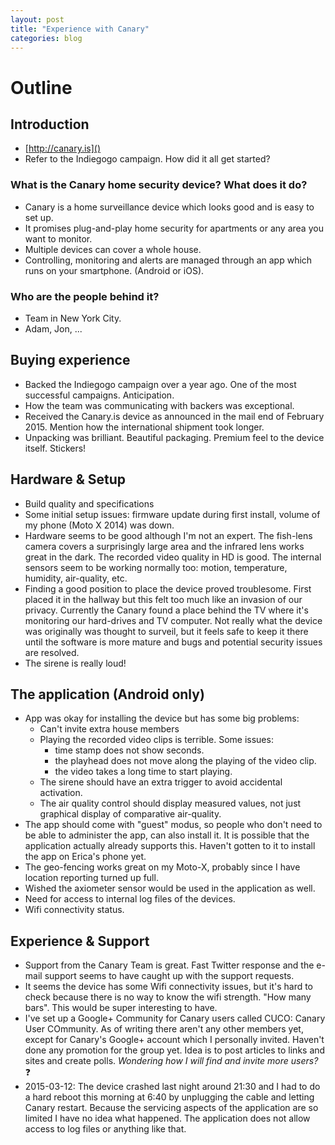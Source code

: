 ```yaml
---
layout: post
title: "Experience with Canary"
categories: blog
---
```


# Outline

## Introduction

- [http://canary.is]()
- Refer to the Indiegogo campaign. How did it all get started?

### What is the Canary home security device? What does it do?

- Canary is a home surveillance device which looks good and is easy to set up.
- It promises plug-and-play home security for apartments or any area you want to monitor.
- Multiple devices can cover a whole house.
- Controlling, monitoring and alerts are managed through an app which runs on your smartphone. (Android or iOS).

### Who are the people behind it?

- Team in New York City.
- Adam, Jon, ...

## Buying experience

- Backed the Indiegogo campaign over a year ago. One of the most successful campaigns. Anticipation.
- How the team was communicating with backers was exceptional.
- Received the Canary.is device as announced in the mail end of February 2015. Mention how the international shipment took longer.
- Unpacking was brilliant. Beautiful packaging. Premium feel to the device itself. Stickers!

## Hardware & Setup

- Build quality and specifications
- Some initial setup issues: firmware update during first install, volume of my phone (Moto X 2014) was down.
- Hardware seems to be good although I'm not an expert. The fish-lens camera covers a surprisingly large area and the infrared lens works great in the dark. The recorded video quality in HD is good. The internal sensors seem to be working normally too: motion, temperature, humidity, air-quality, etc.
- Finding a good position to place the device proved troublesome. First placed it in the hallway but this felt too much like an invasion of our privacy. Currently the Canary found a place behind the TV where it's monitoring our hard-drives and TV computer. Not really what the device was originally was thought to surveil, but it feels safe to keep it there until the software is more mature and bugs and potential security issues are resolved.
- The sirene is really loud!

## The application (Android only)

- App was okay for installing the device but has some big problems:
  - Can't invite extra house members
  - Playing the recorded video clips is terrible. Some issues:
    - time stamp does not show seconds.
    - the playhead does not move along the playing of the video clip.
    - the video takes a long time to start playing.
  - The sirene should have an extra trigger to avoid accidental activation.
  - The air quality control should display measured values, not just graphical display of comparative air-quality.
- The app should come with "guest" modus, so people who don't need to be able to administer the app, can also install it. It is possible that the application actually already supports this. Haven't gotten to it to install the app on Erica's phone yet.
- The geo-fencing works great on my Moto-X, probably since I have location reporting turned up full.
- Wished the axiometer sensor would be used in the application as well.
- Need for access to internal log files of the devices.
- Wifi connectivity status.

## Experience & Support

- Support from the Canary Team is great. Fast Twitter response and the e-mail support seems to have caught up  with the support requests.
- It seems the device has some Wifi connectivity issues, but it's hard to check because there is no way to know the wifi strength. "How many bars". This would be super interesting to have.
- I've set up a Google+ Community for Canary users called CUCO: Canary User COmmunity. As of writing there aren't any other members yet, except for Canary's Google+ account which I personally invited. Haven't done any promotion for the group yet. Idea is to post articles to links and sites and create polls. *Wondering how I will find and invite more users?* :question:
- 2015-03-12: The device crashed last night around 21:30 and I had to do a hard reboot this morning at 6:40 by unplugging the cable and letting Canary restart. Because the servicing aspects of the application are so limited I have no idea what happened. The application does not allow access to log files or anything like that.